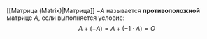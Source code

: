 [[Матрица (Matrix)|Матрица]] $-A$ называется **противоположной** матрице $A$, если выполняется условие:$$A+(-A)=A+(-1\cdot A)=O$$